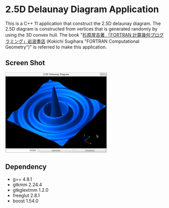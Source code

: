 # 2.5D Delaunay Diagram Application
This is a C++ 11 application that construct the 2.5D delaunay diagram. The 2.5D diagram is constructed from vertices that is generated randomly by using the 3D convex hull. The book "[杉原厚吉著 「FORTRAN 計算幾何プログラミング」岩波書店](http://home.mims.meiji.ac.jp/~sugihara/books/sbooks.html, "reference") (Kokichi Sugihara "FORTRAN Computational Geometry")" is referred to make this application.

## Screen Shot
![Screen Shot](screen_shot.png)

## Dependency
* g++ 4.8.1
* gtkmm 2.24.4
* gtkglextmm 1.2.0
* freeglut 2.8.1
* boost 1.54.0
